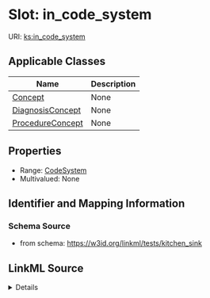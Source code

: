# Slot: in_code_system

URI: [ks:in_code_system](https://w3id.org/linkml/tests/kitchen_sink/in_code_system)



<!-- no inheritance hierarchy -->




## Applicable Classes

| Name | Description |
| --- | --- |
[Concept](Concept.md) | None
[DiagnosisConcept](DiagnosisConcept.md) | None
[ProcedureConcept](ProcedureConcept.md) | None






## Properties

* Range: [CodeSystem](CodeSystem.md)
* Multivalued: None







## Identifier and Mapping Information







### Schema Source


* from schema: https://w3id.org/linkml/tests/kitchen_sink




## LinkML Source

<details>
```yaml
name: in code system
from_schema: https://w3id.org/linkml/tests/kitchen_sink
rank: 1000
alias: in_code_system
domain_of:
- Concept
range: CodeSystem

```
</details>